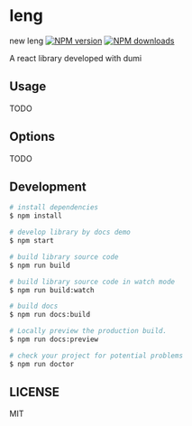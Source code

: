 # leng

new leng
[![NPM version](https://img.shields.io/npm/v/leng.svg?style=flat)](https://npmjs.org/package/leng)
[![NPM downloads](http://img.shields.io/npm/dm/leng.svg?style=flat)](https://npmjs.org/package/leng)

A react library developed with dumi

## Usage

TODO

## Options

TODO

## Development

```bash
# install dependencies
$ npm install

# develop library by docs demo
$ npm start

# build library source code
$ npm run build

# build library source code in watch mode
$ npm run build:watch

# build docs
$ npm run docs:build

# Locally preview the production build.
$ npm run docs:preview

# check your project for potential problems
$ npm run doctor
```

## LICENSE

MIT

